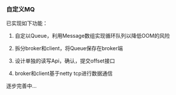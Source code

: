### 自定义MQ

已实现如下功能：

1. 自定以Queue，利用Message数组实现循环队列以降低OOM的风险

2. 拆分broker和client，将Queue保存在broker端

3. 设计单独的读写Api，确认，提交offset接口

4. broker和client基于netty tcp进行数据通信

逐步完善中...